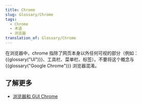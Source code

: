 ```yaml
---
title: Chrome
slug: Glossary/Chrome
tags:
  - Chrome
  - 术语
  - 浏览器
translation_of: Glossary/Chrome
---
```

<p>在浏览器中，chrome 指除了网页本身以外任何可视的部分（例如：{{glossary("UI")}}、工具栏、菜单栏、标签）。不要将这个概念与 {{glossary("Google Chrome")}} 浏览器混淆。</p>

<h2 id="了解更多">了解更多</h2>

<ul>
 <li><a href="https://www.nngroup.com/articles/browser-and-gui-chrome/">浏览器和 GUI Chrome</a> </li>
</ul>
